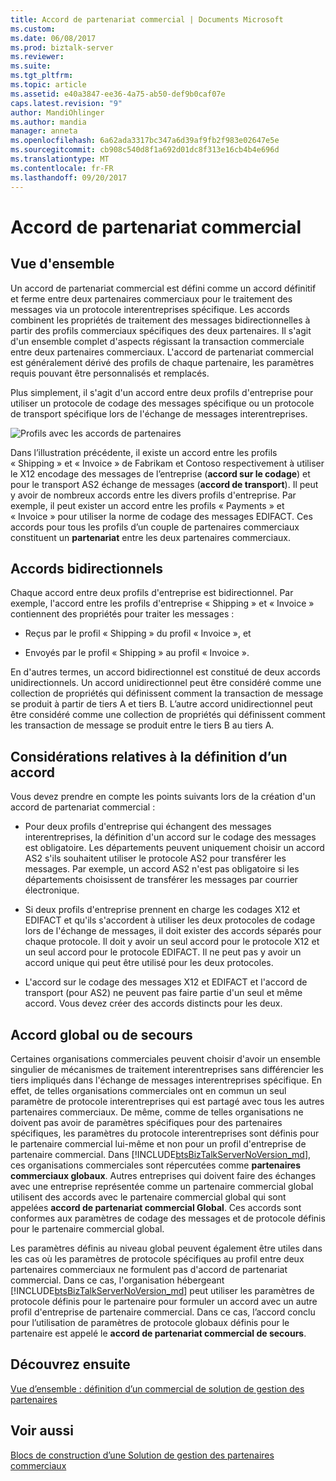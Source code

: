 ```yaml
---
title: Accord de partenariat commercial | Documents Microsoft
ms.custom: 
ms.date: 06/08/2017
ms.prod: biztalk-server
ms.reviewer: 
ms.suite: 
ms.tgt_pltfrm: 
ms.topic: article
ms.assetid: e40a3847-ee36-4a75-ab50-def9b0caf07e
caps.latest.revision: "9"
author: MandiOhlinger
ms.author: mandia
manager: anneta
ms.openlocfilehash: 6a62ada3317bc347a6d39af9fb2f983e02647e5e
ms.sourcegitcommit: cb908c540d8f1a692d01dc8f313e16cb4b4e696d
ms.translationtype: MT
ms.contentlocale: fr-FR
ms.lasthandoff: 09/20/2017
---
```

# <a name="trading-partner-agreement"></a>Accord de partenariat commercial
## <a name="overview"></a>Vue d'ensemble
Un accord de partenariat commercial est défini comme un accord définitif et ferme entre deux partenaires commerciaux pour le traitement des messages via un protocole interentreprises spécifique. Les accords combinent les propriétés de traitement des messages bidirectionnelles à partir des profils commerciaux spécifiques des deux partenaires. Il s'agit d'un ensemble complet d'aspects régissant la transaction commerciale entre deux partenaires commerciaux. L'accord de partenariat commercial est généralement dérivé des profils de chaque partenaire, les paramètres requis pouvant être personnalisés et remplacés.  
  
 Plus simplement, il s'agit d'un accord entre deux profils d'entreprise pour utiliser un protocole de codage des messages spécifique ou un protocole de transport spécifique lors de l'échange de messages interentreprises.  
  
 ![Profils avec les accords de partenaires](../core/media/tradingpartneragreement.gif "TradingPartnerAgreement")  
  
 Dans l’illustration précédente, il existe un accord entre les profils « Shipping » et « Invoice » de Fabrikam et Contoso respectivement à utiliser le X12 encodage des messages de l’entreprise (**accord sur le codage**) et pour le transport AS2 échange de messages (**accord de transport**). Il peut y avoir de nombreux accords entre les divers profils d'entreprise. Par exemple, il peut exister un accord entre les profils « Payments » et « Invoice » pour utiliser la norme de codage des messages EDIFACT. Ces accords pour tous les profils d’un couple de partenaires commerciaux constituent un **partenariat** entre les deux partenaires commerciaux.  
  
## <a name="bi-directional-agreements"></a>Accords bidirectionnels  
 Chaque accord entre deux profils d'entreprise est bidirectionnel. Par exemple, l'accord entre les profils d'entreprise « Shipping » et « Invoice » contiennent des propriétés pour traiter les messages :  
  
-   Reçus par le profil « Shipping » du profil « Invoice », et  
  
-   Envoyés par le profil « Shipping » au profil « Invoice ».  
  
 En d'autres termes, un accord bidirectionnel est constitué de deux accords unidirectionnels. Un accord unidirectionnel peut être considéré comme une collection de propriétés qui définissent comment la transaction de message se produit à partir de tiers A et tiers B. L’autre accord unidirectionnel peut être considéré comme une collection de propriétés qui définissent comment les transaction de message se produit entre le tiers B au tiers A.  
  
## <a name="considerations-when-defining-an-agreement"></a>Considérations relatives à la définition d’un accord  
 Vous devez prendre en compte les points suivants lors de la création d'un accord de partenariat commercial :  
  
-   Pour deux profils d'entreprise qui échangent des messages interentreprises, la définition d'un accord sur le codage des messages est obligatoire. Les départements peuvent uniquement choisir un accord AS2 s'ils souhaitent utiliser le protocole AS2 pour transférer les messages. Par exemple, un accord AS2 n'est pas obligatoire si les départements choisissent de transférer les messages par courrier électronique.  
  
-   Si deux profils d'entreprise prennent en charge les codages X12 et EDIFACT et qu'ils s'accordent à utiliser les deux protocoles de codage lors de l'échange de messages, il doit exister des accords séparés pour chaque protocole. Il doit y avoir un seul accord pour le protocole X12 et un seul accord pour le protocole EDIFACT. Il ne peut pas y avoir un accord unique qui peut être utilisé pour les deux protocoles.  
  
-   L'accord sur le codage des messages X12 et EDIFACT et l'accord de transport (pour AS2) ne peuvent pas faire partie d'un seul et même accord. Vous devez créer des accords distincts pour les deux.  
  
## <a name="global-or-fallback-agreement"></a>Accord global ou de secours  
 Certaines organisations commerciales peuvent choisir d'avoir un ensemble singulier de mécanismes de traitement interentreprises sans différencier les tiers impliqués dans l'échange de messages interentreprises spécifique. En effet, de telles organisations commerciales ont en commun un seul paramètre de protocole interentreprises qui est partagé avec tous les autres partenaires commerciaux. De même, comme de telles organisations ne doivent pas avoir de paramètres spécifiques pour des partenaires spécifiques, les paramètres du protocole interentreprises sont définis pour le partenaire commercial lui-même et non pour un profil d'entreprise de partenaire commercial. Dans [!INCLUDE[btsBizTalkServerNoVersion_md](../includes/btsbiztalkservernoversion-md.md)], ces organisations commerciales sont répercutées comme **partenaires commerciaux globaux**. Autres entreprises qui doivent faire des échanges avec une entreprise représentée comme un partenaire commercial global utilisent des accords avec le partenaire commercial global qui sont appelées **accord de partenariat commercial Global**. Ces accords sont conformes aux paramètres de codage des messages et de protocole définis pour le partenaire commercial global.  
  
 Les paramètres définis au niveau global peuvent également être utiles dans les cas où les paramètres de protocole spécifiques au profil entre deux partenaires commerciaux ne formulent pas d'accord de partenariat commercial. Dans ce cas, l'organisation hébergeant [!INCLUDE[btsBizTalkServerNoVersion_md](../includes/btsbiztalkservernoversion-md.md)] peut utiliser les paramètres de protocole définis pour le partenaire pour formuler un accord avec un autre profil d'entreprise de partenaire commercial. Dans ce cas, l’accord conclu pour l’utilisation de paramètres de protocole globaux définis pour le partenaire est appelé le **accord de partenariat commercial de secours**.  

## <a name="learn-next"></a>Découvrez ensuite

[Vue d’ensemble : définition d’un commercial de solution de gestion des partenaires](../core/putting-it-all-together-defining-a-trading-partner-management-solution.md)
  
## <a name="see-also"></a>Voir aussi  
 [Blocs de construction d’une Solution de gestion des partenaires commerciaux](../core/building-blocks-of-a-trading-partner-management-solution.md)